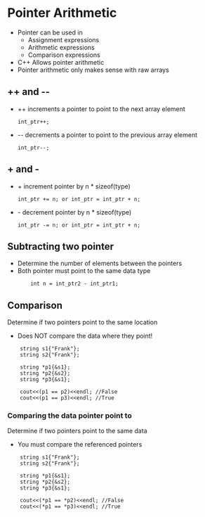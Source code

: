 # Pointer Arithmetic
<ul>
    <li>Pointer can be used in
        <ul>
            <li>Assignment expressions</li>
            <li>Arithmetic expressions</li>
            <li>Comparison expressions</li>
        </ul>
    </li>
    <li>C++ Allows pointer arithmetic</li>
    <li>Pointer arithmetic only makes sense with raw arrays</li>
</ul>

## ++ and --
<ul>
<li>++ increments a pointer to point to the next array element

    
    int_ptr++;
    
</li>
<li>
-- decrements a pointer to point to the previous array element

    int_ptr--;

</li>

</ul>

## + and -
<ul>
<li>
    + increment pointer by n * sizeof(type)

    int_ptr += n; or int_ptr = int_ptr + n;
</li>
<li>
    - decrement pointer by n * sizeof(type)
    
    int_ptr -= n; or int_ptr = int_ptr + n;
</li>
</ul>

## Subtracting two pointer
<ul>
    <li>
        Determine the number of elements between the pointers
    </li>
<li>
        Both pointer must point to the same data type
        
        int n = int_ptr2 - int_ptr1;
</li>
</ul>

## Comparison
Determine if two pointers point to the same location
<ul>
    <li>Does NOT compare the data where they point!</li>
</ul>

```
    string s1{"Frank"};
    string s2{"Frank"};

    string *p1{&s1};
    string *p2{&s2};
    string *p3{&s1};

    cout<<(p1 == p2)<<endl; //False
    cout<<(p1 == p3)<<endl; //True

```

### Comparing the data pointer point to
Determine if two pointers point to the same data
<ul>
    <li>You must compare the referenced pointers</li>
</ul>

```
    string s1{"Frank"};
    string s2{"Frank"};

    string *p1{&s1};
    string *p2{&s2};
    string *p3{&s1};

    cout<<(*p1 == *p2)<<endl; //False
    cout<<(*p1 == *p3)<<endl; //True

```


